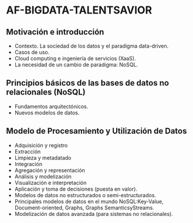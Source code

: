 # AF-BIGDATA-TALENTSAVIOR

## Motivación e introducción

- Contexto. La sociedad de los datos y el paradigma data-driven.
- Casos de uso.
- Cloud computing e ingeniería de servicios (XaaS).
- La necesidad de un cambio de paradigma: NoSQL.

## Principios básicos de las bases de datos no relacionales (NoSQL)

- Fundamentos arquitectónicos.
- Nuevos modelos de datos.

## Modelo de Procesamiento y Utilización de Datos

- Adquisición y registro
- Extracción
- Limpieza y metadatado
- Integración
- Agregación y representación
- Análisis y modelización
- Visualización e interpretación
- Aplicación y toma de decisiones (puesta en valor).
- Modelos de datos no estructurados o semi-estructurados.
- Principales modelos de datos en el mundo NoSQL:Key-Value, Document-oriented, Graphs, Graphs SemanticsyStreams.
- Modelización de datos avanzada (para sistemas no relacionales).

